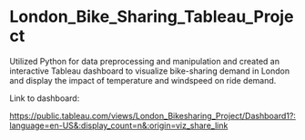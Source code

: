 # London_Bike_Sharing_Tableau_Project

Utilized Python for data preprocessing and manipulation and created an interactive Tableau dashboard to visualize bike-sharing demand in London and display the impact of temperature and windspeed on ride demand.

Link to dashboard: 

https://public.tableau.com/views/London_Bikesharing_Project/Dashboard1?:language=en-US&:display_count=n&:origin=viz_share_link
